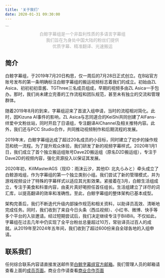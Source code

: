 ```yaml
---
title: '关于我们'
date: 2020-01-31 09:30:00
---
```


<img src="https://s2.loli.net/2024/01/17/CGeZhq1FYovxz2p.jpg" style="zoom:10%;" alt="白鲸字幕组-头像" loading="lazy">

<div style="color: #A9A9A9; margin-top: 1em; text-align: center;">白鲸字幕组是一个非盈利性质的多语言字幕组<br>我们旨在为身处中国大陆的粉丝们提供<br>优质字幕、精准翻译、光速搬运</div>

## 简介

白鲸字幕组，于2019年7月20日构思，仅一周后的7月28日正式创立。在B站官方账号发布的第一条明确标注白鲸字幕组的搬运视频标志着我们的成立。初始由ZL Asica、初初初初音酱、TGThree三名成员组成，早期的视频多由ZL Asica一手包办。那时，我们尚未建立完善的工作流程和团队规范，甚至未有独立的交流和管理群体。

随着2019年8月的到来，字幕组迎来了首波入组申请，当时的流程相对简化。此时，因Kizuna AI事件的影响，ZL Asica与志同道合的KeiShi共同创建了AIFans-绊爱中文粉丝站，同时开启了日语组，专注翻译AIChannel及相关推特内容。此外，我们还与PCC Studio合作，共同推动视频制作和后期流程的发展。

2019年末，白鲸字幕组达成了超过20名成员的小目标，同时建立了初步的操作规范和统一流程。为了提升观众体验，我们研发了新的视频字幕样式。2020年1月1日，我们成立了首个独立搬运组账号Dave2D搬运组（原名D2D搬运组），专注于Dave2D的视频内容，强化资源投入以保证其发展。

2020年初，KillMasterAGS（现ID：雨沫云汐，其他ID: 北丸らみと）牵头成立了白鲸游戏组，作为字幕组的第一个独立类别小组。我们尝试了新的管理模式，并为游戏视频设计了特殊的字幕样式以适应其光影效果。紧接着在3月，白鲸生活组成立，专注于美食和科普内容，由麦片真好喝担任首任组长。生活组建立了详尽的词汇库，以提高翻译的效率和准确性。至此，白鲸字幕组的整体架构已基本成型。

架构完善后，我们不断迭代升级内部操作规范和相关资料，以助译员高效、清晰地完成任务。同时，我们收到了来自今日头条（西瓜视频）、小红书、微博、快手等多个平台的入驻邀请。经过短期尝试后，我们决定继续专注于BiliBili。不仅如此，字幕组在过去几年中仍实现了全平台粉丝总量超过10万，常驻译员过百人的成就。从2019年至2024年五年间，我们收到了超过600份来自全球各地的入组申请。

## 联系我们

任何综合联系内容请直接发送邮件至<a href="mailto:admin@belugasubs.com" target="_blank" title="白鲸字幕组官方邮箱">白鲸字幕组官方邮箱</a>。我们管理人员的邮箱请查看上面的<a href="/members" title="白鲸字幕组官方邮箱">成员页面</a>。商业合作请查看<a href="/business" title="白鲸字幕组官方邮箱">商业合作页面</a>